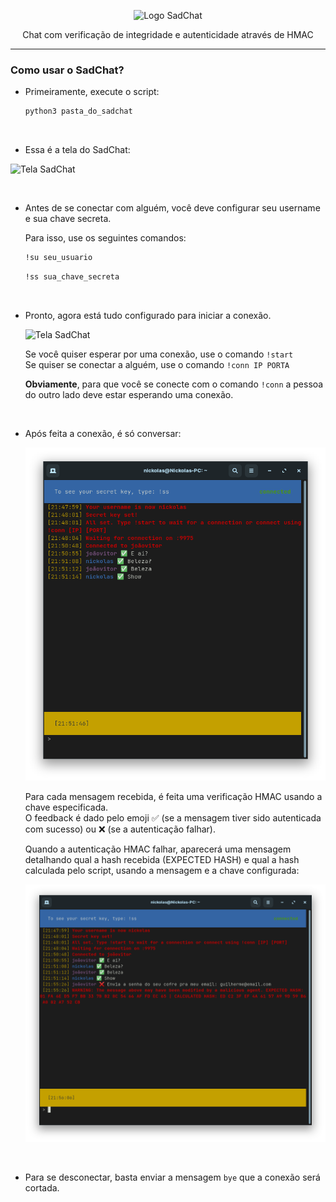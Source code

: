 <div align="center">

![Logo SadChat](https://raw.githubusercontent.com/nickolascarlos/sadchat/main/images/SADCHAT_LOGO.png)

Chat com verificação de integridade e autenticidade através de HMAC
</div>

---
### Como usar o SadChat?

* Primeiramente, execute o script:
  
  ```bash
  python3 pasta_do_sadchat
  ```

 &nbsp;
* Essa é a tela do SadChat:

![Tela SadChat](https://raw.githubusercontent.com/nickolascarlos/sadchat/main/images/tela_01.png)

&nbsp;
* Antes de se conectar com alguém, você deve configurar seu username e sua chave secreta.
  
  Para isso, use os seguintes comandos:

  ```bash
  !su seu_usuario
  ```

  ```bash
  !ss sua_chave_secreta
  ```
&nbsp;

* Pronto, agora está tudo configurado para iniciar a conexão.

  ![Tela SadChat](https://raw.githubusercontent.com/nickolascarlos/sadchat/main/images/tela_02.png)

  Se você quiser esperar por uma conexão, use o comando `!start`  
  Se quiser se conectar a alguém, use o comando `!conn IP PORTA`

  **Obviamente**, para que você se conecte com o comando `!conn` a pessoa do outro lado deve estar esperando uma conexão.
  
&nbsp;

* Após feita a conexão, é só conversar:

  ![Tela SadChat](https://raw.githubusercontent.com/nickolascarlos/sadchat/main/images/tela_03.png)

  Para cada mensagem recebida, é feita uma verificação HMAC usando a chave especificada.  
  O feedback é dado pelo emoji ✅ (se a mensagem tiver sido autenticada com sucesso) ou ❌ (se a autenticação falhar).

  Quando a autenticação HMAC falhar, aparecerá uma mensagem detalhando qual a hash recebida (EXPECTED HASH) e qual a hash calculada pelo script, usando a mensagem e a chave configurada:

  ![Tela SadChat](https://raw.githubusercontent.com/nickolascarlos/sadchat/main/images/tela_04.png)

&nbsp;

* Para se desconectar, basta enviar a mensagem `bye` que a conexão será cortada.